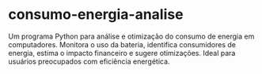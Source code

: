 # consumo-energia-analise
Um programa Python para análise e otimização do consumo de energia em computadores. Monitora o uso da bateria, identifica consumidores de energia, estima o impacto financeiro e sugere otimizações. Ideal para usuários preocupados com eficiência energética.
